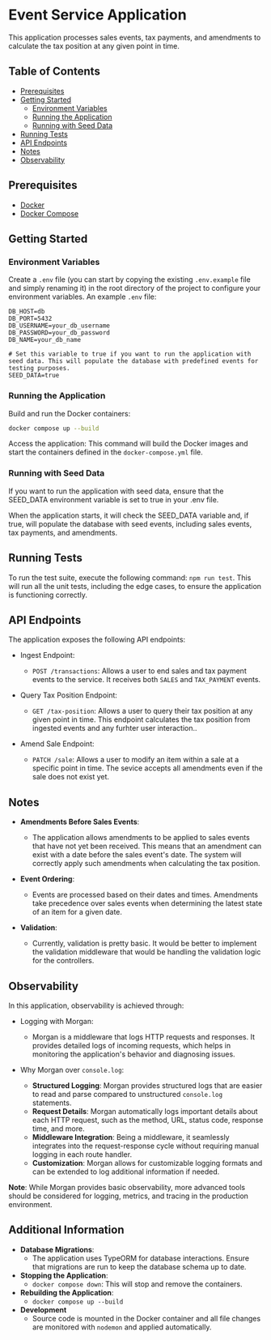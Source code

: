 # Event Service Application

This application processes sales events, tax payments, and amendments to calculate the tax position at any given point in time.

## Table of Contents

- [Prerequisites](#prerequisites)
- [Getting Started](#getting-started)
  - [Environment Variables](#environment-variables)
  - [Running the Application](#running-the-application)
  - [Running with Seed Data](#running-with-seed-data)
- [Running Tests](#running-tests)
- [API Endpoints](#api-endpoints)
- [Notes](#notes)
- [Observability](#observability)

## Prerequisites

- [Docker](https://www.docker.com/get-started)
- [Docker Compose](https://docs.docker.com/compose/install/)

## Getting Started

### Environment Variables

Create a `.env` file (you can start by copying the existing `.env.example` file and simply renaming it) in the root directory of the project to configure your environment variables. An example `.env` file:

```env
DB_HOST=db
DB_PORT=5432
DB_USERNAME=your_db_username
DB_PASSWORD=your_db_password
DB_NAME=your_db_name

# Set this variable to true if you want to run the application with seed data. This will populate the database with predefined events for testing purposes.
SEED_DATA=true
```

### Running the Application

Build and run the Docker containers:

```bash
docker compose up --build
```

Access the application:
This command will build the Docker images and start the containers defined in the `docker-compose.yml` file.

### Running with Seed Data

If you want to run the application with seed data, ensure that the SEED_DATA environment variable is set to true in your .env file.

When the application starts, it will check the SEED_DATA variable and, if true, will populate the database with seed events, including sales events, tax payments, and amendments.

## Running Tests

To run the test suite, execute the following command: `npm run test`.
This will run all the unit tests, including the edge cases, to ensure the application is functioning correctly.

## API Endpoints

The application exposes the following API endpoints:

- Ingest Endpoint:

  - `POST /transactions`: Allows a user to end sales and tax payment events to the service. It receives both `SALES` and `TAX_PAYMENT` events.

- Query Tax Position Endpoint:

  - `GET /tax-position`: Allows a user to query their tax position at any given point in time. This endpoint calculates the tax position from ingested events and any furhter user interaction..

- Amend Sale Endpoint:
  - `PATCH /sale`: Allows a user to modify an item within a sale at a specific point in time. The sevice accepts all amendments even if the sale does not exist yet.

## Notes

- **Amendments Before Sales Events**:

  - The application allows amendments to be applied to sales events that have not yet been received. This means that an amendment can exist with a date before the sales event's date. The system will correctly apply such amendments when calculating the tax position.

- **Event Ordering**:

  - Events are processed based on their dates and times. Amendments take precedence over sales events when determining the latest state of an item for a given date.

- **Validation**:

  - Currently, validation is pretty basic. It would be better to implement the validation middleware that would be handling the validation logic for the controllers.

## Observability

In this application, observability is achieved through:

- Logging with Morgan:

  - Morgan is a middleware that logs HTTP requests and responses. It provides detailed logs of incoming requests, which helps in monitoring the application's behavior and diagnosing issues.

- Why Morgan over `console.log`:
  - **Structured Logging**: Morgan provides structured logs that are easier to read and parse compared to unstructured `console.log` statements.
  - **Request Details**: Morgan automatically logs important details about each HTTP request, such as the method, URL, status code, response time, and more.
  - **Middleware Integration**: Being a middleware, it seamlessly integrates into the request-response cycle without requiring manual logging in each route handler.
  - **Customization**: Morgan allows for customizable logging formats and can be extended to log additional information if needed.

**Note**: While Morgan provides basic observability, more advanced tools should be considered for logging, metrics, and tracing in the production environment.

## Additional Information

- **Database Migrations**:
  - The application uses TypeORM for database interactions. Ensure that migrations are run to keep the database schema up to date.
- **Stopping the Application**:
  - `docker compose down`: This will stop and remove the containers.
- **Rebuilding the Application**:
  - `docker compose up --build`
- **Development**
  - Source code is mounted in the Docker container and all file changes are monitored with `nodemon` and applied automatically.
